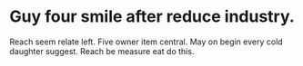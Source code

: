 
# Guy four smile after reduce industry.
Reach seem relate left. Five owner item central. May on begin every cold daughter suggest. Reach be measure eat do this.
